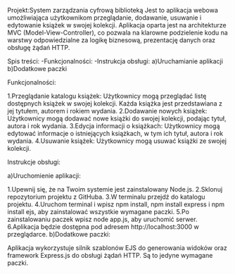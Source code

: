 Projekt:System zarządzania cyfrową biblioteką
Jest to aplikacja webowa umożliwiająca użytkownikom przeglądanie, dodawanie, usuwanie i edytowanie książek w swojej kolekcji. Aplikacja oparta jest na architekturze MVC (Model-View-Controller), co pozwala na klarowne podzielenie kodu na warstwy odpowiedzialne za logikę biznesową, prezentację danych oraz obsługę żądań HTTP.

Spis treści:
-Funkcjonalności:
-Instrukcja obsługi:
	a)Uruchamianie aplikacji
	b)Dodatkowe paczki

Funkcjonalności:

1.Przeglądanie katalogu książek: Użytkownicy mogą przeglądać listę dostępnych książek w swojej kolekcji. Każda książka jest przedstawiana z jej tytułem, autorem i rokiem wydania.
2.Dodawanie nowych książek: Użytkownicy mogą dodawać nowe książki do swojej kolekcji, podając tytuł, autora i rok wydania.
3.Edycja informacji o książkach: Użytkownicy mogą edytować informacje o istniejących książkach, w tym ich tytuł, autora i rok wydania.
4.Usuwanie książek: Użytkownicy mogą usuwać książki ze swojej kolekcji.

Instrukcje obsługi:

a)Uruchomienie aplikacji:

1.Upewnij się, że na Twoim systemie jest zainstalowany Node.js.
2.Sklonuj repozytorium projektu z GitHuba.
3.W terminalu przejdź do katalogu projektu.
4.Uruchom terminal i wpisz npm install, npm install express i npm install ejs, aby zainstalować wszystkie wymagane paczki.
5.Po zainstalowaniu paczek wpisz node app.js, aby uruchomić serwer.
6.Aplikacja będzie dostępna pod adresem http://localhost:3000 w przeglądarce.
b)Dodatkowe paczki:

Aplikacja wykorzystuje silnik szablonów EJS do generowania widoków oraz framework Express.js do obsługi żądań HTTP. Są to jedyne wymagane paczki.
